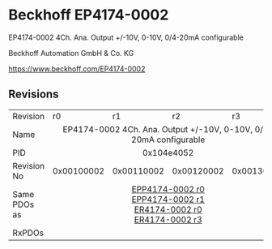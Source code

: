 # Beckhoff EP4174-0002

EP4174-0002 4Ch. Ana. Output +/-10V, 0-10V, 0/4-20mA configurable

Beckhoff Automation GmbH & Co. KG

https://www.beckhoff.com/EP4174-0002

## Revisions
<table>
<tr>
<td>Revision</td>
<td>r0</td>
<td>r1</td>
<td>r2</td>
<td>r3</td>
</tr>
<tr>
<td>Name</td>
<td colspan=4 align="center">EP4174-0002 4Ch. Ana. Output +/-10V, 0-10V, 0/4-20mA configurable</td>
</tr>
<tr>
<td>PID</td>
<td colspan=4 align="center">0x104e4052</td>
</tr>
<tr>
<td>Revision No</td>
<td>0x00100002</td>
<td>0x00110002</td>
<td>0x00120002</td>
<td>0x00130002</td>
</tr>
<tr>
<td>Same PDOs as</td>
<td colspan=4 align="center"><a href="EPP4174-0002.md">EPP4174-0002 r0</a><br/><a href="EPP4174-0002.md">EPP4174-0002 r1</a><br/><a href="ER4174-0002.md">ER4174-0002 r0</a><br/><a href="ER4174-0002.md">ER4174-0002 r3</a></td>
</tr>
<tr>
<td>RxPDOs</td>
<td colspan=4 align="left"></td>
</tr>
</table>
